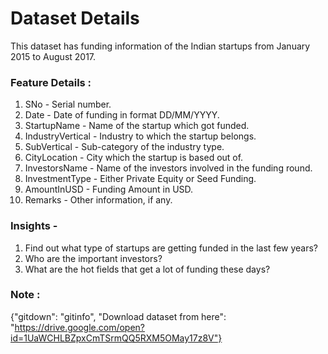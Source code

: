 # Dataset Details

This dataset has funding information of the Indian startups from January 2015 to August 2017.
### Feature Details :
1. SNo - Serial number.
2. Date - Date of funding in format DD/MM/YYYY.
3. StartupName - Name of the startup which got funded.
4. IndustryVertical - Industry to which the startup belongs.
5. SubVertical - Sub-category of the industry type.
6. CityLocation - City which the startup is based out of.
7. InvestorsName - Name of the investors involved in the funding round.
8. InvestmentType - Either Private Equity or Seed Funding.
9. AmountInUSD - Funding Amount in USD.
10. Remarks - Other information, if any.
### Insights -
1. Find out what type of startups are getting funded in the last few years?
2. Who are the important investors?
3. What are the hot fields that get a lot of funding these days?
### Note :
{"gitdown": "gitinfo", "Download dataset from here": "https://drive.google.com/open?id=1UaWCHLBZpxCmTSrmQQ5RXM5OMay17z8V"}